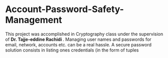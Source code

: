 # Account-Password-Safety-Management

<title> Acknowledgments </title>
This project was accomplished in Cryptography class under the supervision of  <b> Dr. Tajje-eddine Rachidi </b>.

<title> Project Description </title>
Managing user names and passwords for email, network, accounts etc. can be a real hassle. A secure password
solution consists in listing ones credentials (in the form of tuples <Title>,<Username>, <password>
<URL>,<Notes>) in a text file, then encrypting the entire file with a strong encryption algorithm requiring a
pass phrase. To retrieve/update ones credentials, one has to have both the encrypted textfile (.kdb) and the
secure password application at hand. In this project you are required to implement a GUI based secure
password solution, using Java Cryptographic Extension (JCE), and Java GUI packages. Users need to key in
the passphrase to be able to retrieve, modify and delete tuples. Every care should be given to the proper use
of the transformation of the passphrase to a security key. Beyond security, the application is expected to be functional, easy to use, and practical.
 
